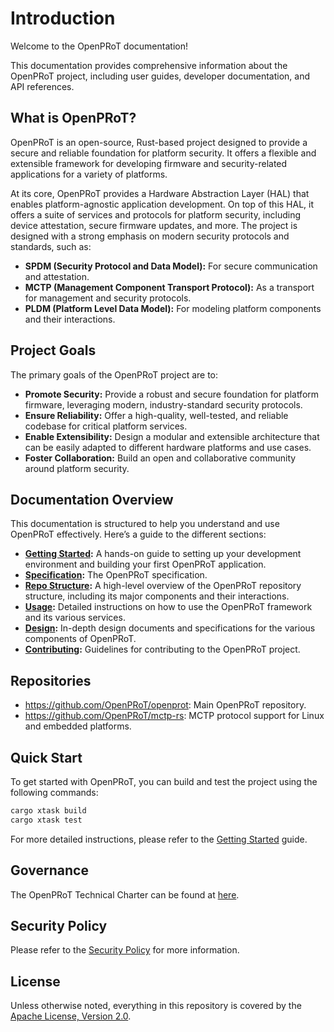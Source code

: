 # Introduction

Welcome to the OpenPRoT documentation!

This documentation provides comprehensive information about the OpenPRoT
project, including user guides, developer documentation, and API references.

## What is OpenPRoT?

OpenPRoT is an open-source, Rust-based project designed to provide a secure and
reliable foundation for platform security. It offers a flexible and extensible
framework for developing firmware and security-related applications for a
variety of platforms.

At its core, OpenPRoT provides a Hardware Abstraction Layer (HAL) that enables
platform-agnostic application development. On top of this HAL, it offers a suite
of services and protocols for platform security, including device attestation,
secure firmware updates, and more. The project is designed with a strong
emphasis on modern security protocols and standards, such as:

-   **SPDM (Security Protocol and Data Model):** For secure communication and
    attestation.
-   **MCTP (Management Component Transport Protocol):** As a transport for
    management and security protocols.
-   **PLDM (Platform Level Data Model):** For modeling platform components and
    their interactions.

## Project Goals

The primary goals of the OpenPRoT project are to:

-   **Promote Security:** Provide a robust and secure foundation for platform
    firmware, leveraging modern, industry-standard security protocols.
-   **Ensure Reliability:** Offer a high-quality, well-tested, and reliable
    codebase for critical platform services.
-   **Enable Extensibility:** Design a modular and extensible architecture that
    can be easily adapted to different hardware platforms and use cases.
-   **Foster Collaboration:** Build an open and collaborative community around
    platform security.

## Documentation Overview

This documentation is structured to help you understand and use OpenPRoT
effectively. Here’s a guide to the different sections:

-   **[Getting Started](./getting-started.md):** A hands-on guide to setting up
    your development environment and building your first OpenPRoT application.
-   **[Specification](./specification/):** The OpenPRoT specification.
-   **[Repo Structure](./architecture.md):** A high-level overview of the
    OpenPRoT repository structure, including its major components and their
    interactions.
-   **[Usage](./usage.md):** Detailed instructions on how to use the OpenPRoT
    framework and its various services.
-   **[Design](./design/):** In-depth design documents and
    specifications for the various components of OpenPRoT.
-   **[Contributing](./contributing.md):** Guidelines for contributing to the
    OpenPRoT project.

## Repositories

-   https://github.com/OpenPRoT/openprot: Main OpenPRoT repository.
-   https://github.com/OpenPRoT/mctp-rs: MCTP protocol support for Linux and
    embedded platforms.

## Quick Start

To get started with OpenPRoT, you can build and test the project using the
following commands:

```bash
cargo xtask build
cargo xtask test
```

For more detailed instructions, please refer to the
[Getting Started](./getting-started.md) guide.

## Governance

The OpenPRoT Technical Charter can be found at
[here](https://github.com/OpenPRoT/.github/blob/main/GOVERNANCE.md).

## Security Policy

Please refer to the [Security Policy](https://github.com/OpenPRoT/openprot/security/policy)
for more information.

## License

Unless otherwise noted, everything in this repository is covered by the [Apache
License, Version 2.0](https://github.com/OpenPRoT/openprot/blob/main/LICENSE).
